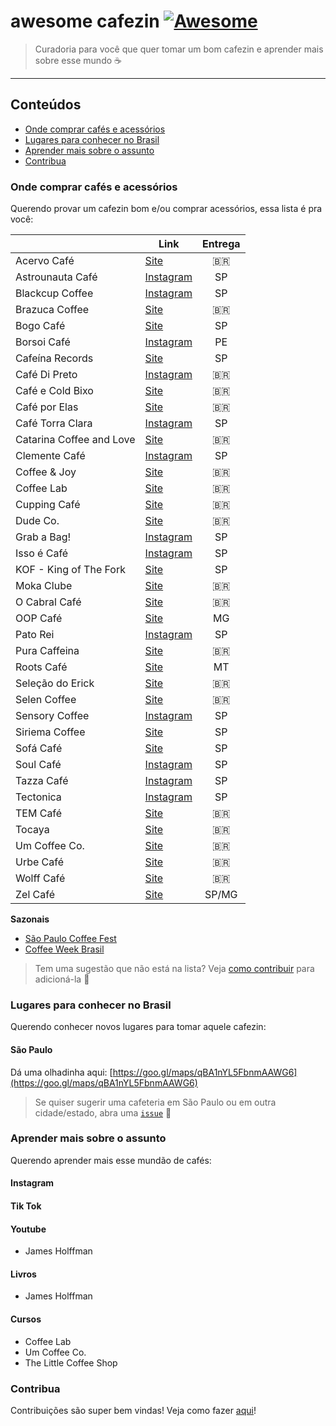 # awesome cafezin [![Awesome](https://awesome.re/badge.svg)](https://awesome.re)

> Curadoria para você que quer tomar um bom cafezin e aprender mais sobre esse mundo ☕️ 
---

## Conteúdos
- [Onde comprar cafés e acessórios]()
- [Lugares para conhecer no Brasil]()
- [Aprender mais sobre o assunto]()
- [Contribua](#Contribua)


### Onde comprar cafés e acessórios  
Querendo provar um cafezin bom e/ou comprar acessórios, essa lista é pra você:  

|  	| Link    	| Entrega    	|
|-  |---        |:---:
| Acervo Café | [Site](https://www.acervocafe.com.br/) | 🇧🇷 |
| Astrounauta Café | [Instagram](https://www.instagram.com/astronautacafe/) | SP |
| Blackcup Coffee | [Instagram](https://www.instagram.com/blackcup.cafe/) | SP |
| Brazuca Coffee | [Site](https://www.brazucacoffee.com.br/cafes) | 🇧🇷 |
| Bogo Café | [Site](https://bogo.cafe/) | SP |
| Borsoi Café | [Instagram](https://www.instagram.com/borsoicafe/) | PE |
| Cafeína Records | [Site](https://cafeinarecords.com/collections/loja-cafeina-records) | SP |
| Café Di Preto | [Instagram](https://www.instagram.com/cafedipreto/) | 🇧🇷 |
| Café e Cold Bixo | [Site](https://www.cafeecoldbixo.com.br/) | 🇧🇷 |
| Café por Elas | [Site](https://cafeporelas.com.br/) | 🇧🇷 |
| Café Torra Clara | [Instagram](https://www.instagram.com/cafe_torra_clara) | SP |
| Catarina Coffee and Love | [Site](https://www.catarinacoffeeandlove.com/) | 🇧🇷 |
| Clemente Café | [Instagram](https://www.instagram.com/clementecafe.sp/) | SP |
| Coffee & Joy | [Site](https://coffeeandjoy.com.br/) | 🇧🇷 |
| Coffee Lab | [Site](http://loja.coffeelab.com.br/) | 🇧🇷 |
| Cupping Café | [Site](https://cuppingcafe.com.br/) | 🇧🇷 |
| Dude Co. | [Site](https://www.dudecompany.com.br/) | 🇧🇷 |
| Grab a Bag! | [Instagram](https://instagram.com/grababag_coffee) | SP |
| Isso é Café | [Instagram](https://www.instagram.com/issoecafe) | SP |
| KOF - King of The Fork | [Site](https://www.kingofthefork.com.br/) | SP |
| Moka Clube | [Site](https://www.mokaclube.com.br/) | 🇧🇷 |
| O Cabral Café | [Site](https://ocabral.com/) | 🇧🇷 |
| OOP Café | [Site](https://oop.cafe/loja/) | MG |
| Pato Rei | [Instagram](https://www.instagram.com/patoreisp/) | SP |
| Pura Caffeina | [Site](https://www.puracaffeina.com.br/) | 🇧🇷 |
| Roots Café | [Site](https://www.rootsacaicafe.com.br/shop/) | MT |
| Seleção do Erick | [Site](https://www.selecaodoerick.com/) | 🇧🇷 |
| Selen Coffee | [Site](https://selencafe.com.br/) | 🇧🇷 |
| Sensory Coffee | [Instagram](https://www.instagram.com/sensorycoffeeroasters/) | SP |
| Siriema Coffee | [Site](https://siriemacoffeeroasters.com/loja/) | SP |
| Sofá Café | [Site](https://www.sofacafe.com.br/shop) | SP |
| Soul Café | [Instagram](https://www.instagram.com/soulcafesp/) | SP |
| Tazza Café | [Instagram](https://www.instagram.com/tazzacafesp/) | SP |
| Tectonica | [Instagram](https://www.instagram.com/tectonica.sp/) | SP |
| TEM Café | [Site](https://www.temcafe.com.br/) | 🇧🇷 |
| Tocaya | [Site](https://tocaya.com.br/cafes-e-afins/) | 🇧🇷 |
| Um Coffee Co. | [Site](https://www.umcoffeeco.com.br/) | 🇧🇷 |
| Urbe Café | [Site](https://www.urbecafe.com.br/) | 🇧🇷 |
| Wolff Café | [Site](https://www.wolffcafe.com.br/) | 🇧🇷 |
| Zel Café | [Site](https://zelcafe.com.br/loja/) | SP/MG |

**Sazonais**

- [São Paulo Coffee Fest](https://saopaulocoffeefest.com.br/)
- [Coffee Week Brasil](http://www.coffeeweekbrasil.com.br/)

> Tem uma sugestão que não está na lista? Veja [como contribuir]() para adicioná-la 🤎

### Lugares para conhecer no Brasil  
Querendo conhecer novos lugares para tomar aquele cafezin:  

#### **São Paulo**
Dá uma olhadinha aqui:
[https://goo.gl/maps/qBA1nYL5FbnmAAWG6](https://goo.gl/maps/qBA1nYL5FbnmAAWG6)

> Se quiser sugerir uma cafeteria em São Paulo ou em outra cidade/estado, abra uma [`issue`](https://github.com/LetticiaNicoli/awesome-cafezin/issues) 🤎


### Aprender mais sobre o assunto
Querendo aprender mais esse mundão de cafés:  

#### **Instagram**

#### **Tik Tok**

#### **Youtube**
- James Holffman

#### **Livros**
- James Holffman

#### **Cursos**
- Coffee Lab
- Um Coffee Co.
- The Little Coffee Shop


### Contribua 
Contribuições são super bem vindas! Veja como fazer [aqui](CONTRIBUTING.md)!
